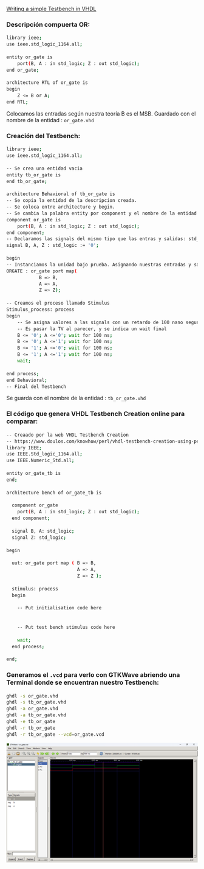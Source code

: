 [Writing a simple Testbench in VHDL](https://youtu.be/kfaHtXxtQmI)

### Descripción compuerta OR:
````bash
library ieee;
use ieee.std_logic_1164.all;

entity or_gate is
	port(B, A : in std_logic; Z : out std_logic);
end or_gate;

architecture RTL of or_gate is
begin
	Z <= B or A;
end RTL;
````

Colocamos las entradas según nuestra teoría B es el MSB. Guardado con el nombre de la entidad : ``or_gate.vhd``

### Creación del Testbench:
````bash
library ieee;
use ieee.std_logic_1164.all;

-- Se crea una entidad vacia
entity tb_or_gate is
end tb_or_gate;

architecture Behavioral of tb_or_gate is
-- Se copia la entidad de la descripcion creada.
-- Se coloca entre architecture y begin.
-- Se cambia la palabra entity por component y el nombre de la entidad en end por component.
component or_gate is
	port(B, A : in std_logic; Z : out std_logic);
end component;
-- Declaramos las signals del mismo tipo que las entras y salidas: std_logic.
signal B, A, Z : std_logic := '0';

begin
-- Instanciamos la unidad bajo prueba. Asignando nuestras entradas y salidas a unas segnales que debemos declarar luego del componente
ORGATE : or_gate port map(
			B => B,
			A => A,
			Z => Z);

-- Creamos el proceso llamado Stimulus
Stimulus_process: process
begin
	-- Se asigna valores a las signals con un retardo de 100 nano segundos
	-- Es pasar la TV al parecer, y se indica un wait final
	B <= '0'; A <='0'; wait for 100 ns;
	B <= '0'; A <='1'; wait for 100 ns;
	B <= '1'; A <='0'; wait for 100 ns;
	B <= '1'; A <='1'; wait for 100 ns;
	wait;

end process;
end Behavioral;
-- Final del Testbench
````

Se guarda con el nombre de la entidad : ``tb_or_gate.vhd``

### El código que genera VHDL Testbench Creation online para comparar:
````bash
-- Creaado por la web VHDL Testbench Creation
-- https://www.doulos.com/knowhow/perl/vhdl-testbench-creation-using-perl/
library IEEE;
use IEEE.Std_logic_1164.all;
use IEEE.Numeric_Std.all;

entity or_gate_tb is
end;

architecture bench of or_gate_tb is

  component or_gate
  	port(B, A : in std_logic; Z : out std_logic);
  end component;

  signal B, A: std_logic;
  signal Z: std_logic;

begin

  uut: or_gate port map ( B => B,
                          A => A,
                          Z => Z );

  stimulus: process
  begin
  
    -- Put initialisation code here


    -- Put test bench stimulus code here

    wait;
  end process;

end;
````

### Generamos el ``.vcd`` para verlo con GTKWave abriendo una Terminal donde se encuentran nuestro Testbench:
````bash
ghdl -s or_gate.vhd
ghdl -s tb_or_gate.vhd
ghdl -a or_gate.vhd
ghdl -a tb_or_gate.vhd
ghdl -e tb_or_gate
ghdl -r tb_or_gate
ghdl -r tb_or_gate --vcd=or_gate.vcd
````

![Resultado](media/24.png)
